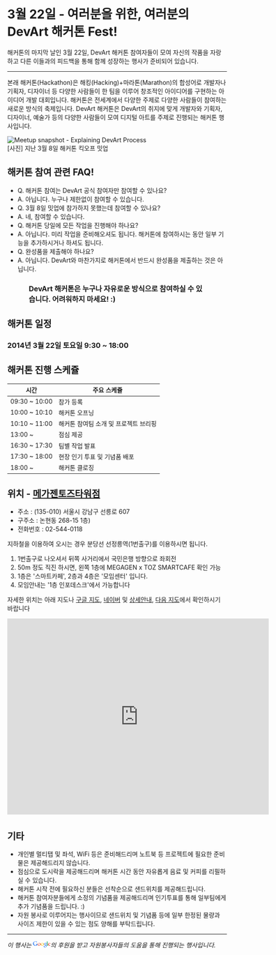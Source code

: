 # 3월 22일 - 여러분을 위한, 여러분의  DevArt 해커톤 Fest!

해커톤의 마지막 날인 3월 22일, DevArt 해커톤 참여자들이 모여 자신의 작품을 자랑하고 다른 이들과의 피드백을 통해 함께 성장하는 행사가 준비되어 있습니다.

---

본래 해커톤(Hackathon)은 해킹(Hacking)+마라톤(Marathon)의 합성어로 개발자나 기획자, 디자이너 등 다양한 사람들이 한 팀을 이루어 창조적인 아이디어를 구현하는 아이디어 개발 대회입니다. 해커톤은 전세계에서 다양한 주제로 다양한 사람들이 참여하는 새로운 방식의 축제입니다. DevArt 해커톤은 DevArt의 취지에 맞게 개발자와 기획자, 디자이너, 예술가 등의 다양한 사람들이 모여 디지털 아트를 주제로 진행되는 해커톤 행사입니다.

<img alt="Meetup snapshot - Explaining DevArt Process" src="https://fbcdn-sphotos-a-a.akamaihd.net/hphotos-ak-frc1/t1/1922183_737170139636150_2019397405_n.jpg" style="max-width: 100%; max-height: 100%;">
<div class="text-center">[사진] 지난 3월 8일 해커톤 킥오프 밋업</div>


## 해커톤 참여 관련 FAQ!

* Q. 해커톤 참여는 DevArt 공식 참여자만 참여할 수 있나요?
 * A. 아닙니다. 누구나 제한없이 참여할 수 있습니다.
* Q. 3월 8일 밋업에 참가하지 못했는데 참여할 수 있나요?
 * A. 네, 참여할 수 있습니다.
* Q. 해커톤 당일에 모든 작업을 진행해야 하나요?
 * A. 아닙니다. 미리 작업을 준비해오셔도 됩니다. 해커톤에 참여하시는 동안 일부 기능을 추가하시거나 하셔도 됩니다.
* Q. 완성품을 제출해야 하나요?
 * A. 아닙니다. DevArt와 마찬가지로 해커톤에서 반드시 완성품을 제출하는 것은 아닙니다.

<h3 class="text-center" style="padding-left: 3em; padding-right: 3em;">DevArt 해커톤은 누구나 자유로운 방식으로 참여하실 수 있습니다. 어려워하지 마세요! :)</h3>


## 해커톤 일정

### 2014년 3월 22일 토요일 9:30 ~ 18:00


## 해커톤 진행 스케쥴

| 시간 | 주요 스케쥴 |
|---|---|
| 09:30 ~ 10:00 | 참가 등록 |
| 10:00 ~ 10:10 | 해커톤 오프닝 |
| 10:10 ~ 11:00 | 해커톤 참여팀 소개 및 프로젝트 브리핑 |
| 13:00 ~ | 점심 제공 |
| 16:30 ~ 17:30 | 팀별 작업 발표 |
| 17:30 ~ 18:00 | 현장 인기 투표 및 기념품 배포 |
| 18:00 ~ | 해커톤 클로징 |


## 위치 - [메가젠토즈타워점](https://www.toz.co.kr/branch/main/index.htm?id=25)

* 주소 : (135-010) 서울시 강남구 선릉로 607
* 구주소 : 논현동 268-15 1층)
* 전화번호 : 02-544-0118

지하철을 이용하여 오시는 경우 분당선 선정릉역(1번출구)를 이용하시면 됩니다.

1. 1번출구로 나오셔서 뒤쪽 사거리에서 국민은행 방향으로 좌회전
2. 50m 정도 직진 하시면, 왼쪽 1층에 MEGAGEN x TOZ SMARTCAFE 확인 가능
3. 1층은 '스마트카페', 2층과 4층은 '모임센터' 입니다.
4. 모임안내는 '1층 인포데스크'에서 가능합니다

자세한 위치는 아래 지도나 [구글 지도](https://goo.gl/maps/k5JpC), [네이버](http://map.naver.com/local/siteview.nhn?code=31564303) 및 [상세안내](http://map.naver.com/local/siteview.nhn?code=31564303), [다음 지도](http://place.map.daum.net/19850447)에서 확인하시기 바랍니다

<div class="text-center">
<iframe src="https://www.google.com/maps/embed?pb=!1m18!1m12!1m3!1d1582.433309266296!2d127.0432697!3d37.51106389999981!2m3!1f0!2f0!3f0!3m2!1i1024!2i768!4f13.1!3m3!1m2!1s0x357ca40bcfa671d3%3A0xcf29ff1e7152448b!2z7ISc7Jq47Yq567OE7IucIOqwleuCqOq1rCDshKDrponroZwgNjA3!5e0!3m2!1sko!2skr!4v1395044186671" width="600" height="450" frameborder="0" style="border:0"></iframe>
</div>

## 기타

* 개인별 멀티탭 및 좌석, WiFi 등은 준비해드리며 노트북 등 프로젝트에 필요한 준비물은 제공해드리지 않습니다.
* 점심으로 도시락을 제공해드리며 해커톤 시간 동안 자유롭게 음료 및 커피를 리필하실 수 있습니다.
* 해커톤 시작 전에 필요하신 분들은 선착순으로 샌드위치를 제공해드립니다.
* 해커톤 참여자분들에게 소정의 기념품을 제공해드리며 인기투표를 통해 일부팀에게 추가 기념품을 드립니다. :)
* 자원 봉사로 이루어지는 행사이므로 샌드위치 및 기념품 등에 일부 한정된 물량과 사이즈 제한이 있을 수 있는 점도 양해를 부탁드립니다.

---

<p class="text-center">
  <em>이 행사는 <img src="images/google.png" style="height: 1em;" class="nothing">의 후원을 받고 자원봉사자들의 도움을 통해 진행되는 행사입니다.</em>
</p>


